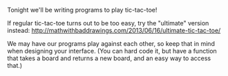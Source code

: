 Tonight we'll be writing programs to play tic-tac-toe! 

If regular tic-tac-toe turns out to be too easy, try the "ultimate" version instead: http://mathwithbaddrawings.com/2013/06/16/ultimate-tic-tac-toe/

We may have our programs play against each other, so keep that in mind when designing your interface. (You can hard code it, but have a function that takes a board and returns a new board, and an easy way to access that.)

